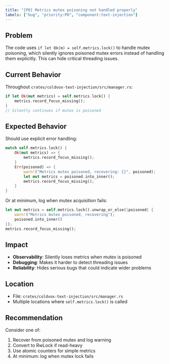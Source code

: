 ```yaml
---
title: "[P0] Metrics mutex poisoning not handled properly"
labels: ["bug", "priority:P0", "component:text-injection"]
---
```


## Problem

The code uses `if let Ok(m) = self.metrics.lock()` to handle mutex poisoning, which silently ignores poisoned mutex errors instead of handling them explicitly. This can hide critical threading issues.

## Current Behavior

Throughout `crates/coldvox-text-injection/src/manager.rs`:

```rust
if let Ok(mut metrics) = self.metrics.lock() {
    metrics.record_focus_missing();
}
// Silently continues if mutex is poisoned
```

## Expected Behavior

Should use explicit error handling:

```rust
match self.metrics.lock() {
    Ok(mut metrics) => {
        metrics.record_focus_missing();
    }
    Err(poisoned) => {
        warn!("Metrics mutex poisoned, recovering: {}", poisoned);
        let mut metrics = poisoned.into_inner();
        metrics.record_focus_missing();
    }
}
```

Or at minimum, log when mutex acquisition fails:

```rust
let mut metrics = self.metrics.lock().unwrap_or_else(|poisoned| {
    warn!("Metrics mutex poisoned, recovering");
    poisoned.into_inner()
});
metrics.record_focus_missing();
```

## Impact

- **Observability**: Silently loses metrics when mutex is poisoned
- **Debugging**: Makes it harder to detect threading issues
- **Reliability**: Hides serious bugs that could indicate wider problems

## Location

- File: `crates/coldvox-text-injection/src/manager.rs`
- Multiple locations where `self.metrics.lock()` is called

## Recommendation

Consider one of:
1. Recover from poisoned mutex and log warning
2. Convert to RwLock if read-heavy
3. Use atomic counters for simple metrics
4. At minimum: log when mutex lock fails

